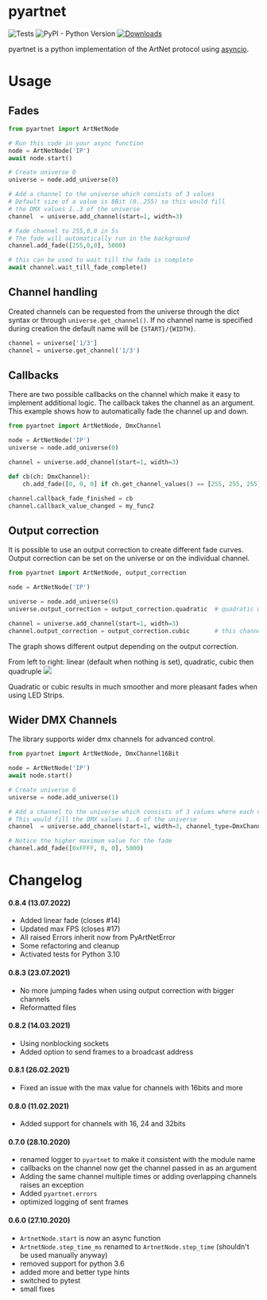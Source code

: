 # pyartnet
![Tests](https://github.com/spacemanspiff2007/PyArtNet/workflows/Tests/badge.svg)
![PyPI - Python Version](https://img.shields.io/pypi/pyversions/pyartnet)
[![Downloads](https://pepy.tech/badge/pyartnet/month)](https://pepy.tech/project/pyartnet/month)


pyartnet is a python implementation of the ArtNet protocol using [asyncio](https://docs.python.org/3/library/asyncio.html).

# Usage

## Fades
````python
from pyartnet import ArtNetNode

# Run this code in your async function
node = ArtNetNode('IP')
await node.start()

# Create universe 0
universe = node.add_universe(0)

# Add a channel to the universe which consists of 3 values
# Default size of a value is 8Bit (0..255) so this would fill
# the DMX values 1..3 of the universe
channel  = universe.add_channel(start=1, width=3)

# Fade channel to 255,0,0 in 5s
# The fade will automatically run in the background
channel.add_fade([255,0,0], 5000)

# this can be used to wait till the fade is complete
await channel.wait_till_fade_complete()
````

## Channel handling
Created channels can be requested from the universe through the dict syntax or through ``universe.get_channel()``.
If no channel name is specified during creation the default name will be ``{START}/{WIDTH}``.

````python
channel = universe['1/3']
channel = universe.get_channel('1/3')
````

## Callbacks
There are two possible callbacks on the channel which make it easy to implement additional logic.
The callback takes the channel as an argument.
This example shows how to automatically fade the channel up and down.

````python
from pyartnet import ArtNetNode, DmxChannel

node = ArtNetNode('IP')
universe = node.add_universe(0)

channel = universe.add_channel(start=1, width=3)

def cb(ch: DmxChannel):
    ch.add_fade([0, 0, 0] if ch.get_channel_values() == [255, 255, 255] else [255, 255, 255], 1000)

channel.callback_fade_finished = cb
channel.callback_value_changed = my_func2
````


## Output correction
It is possible to use an output correction to create different fade curves.
Output correction can be set on the universe or on the individual channel.

````python
from pyartnet import ArtNetNode, output_correction

node = ArtNetNode('IP')

universe = node.add_universe(0)
universe.output_correction = output_correction.quadratic  # quadratic will be used for all channels

channel = universe.add_channel(start=1, width=3)
channel.output_correction = output_correction.cubic       # this channel will use cubic
````

The graph shows different output depending on the output correction.

From left to right:
linear (default when nothing is set), quadratic, cubic then quadruple
<img src='https://github.com/spacemanspiff2007/pyartnet/blob/master/curves.svg'>

Quadratic or cubic results in much smoother and more pleasant fades when using LED Strips.

## Wider DMX Channels
The library supports wider dmx channels for advanced control.

````python
from pyartnet import ArtNetNode, DmxChannel16Bit

node = ArtNetNode('IP')
await node.start()

# Create universe 0
universe = node.add_universe(1)

# Add a channel to the universe which consists of 3 values where each value is 16Bits
# This would fill the DMX values 1..6 of the universe
channel  = universe.add_channel(start=1, width=3, channel_type=DmxChannel16Bit)

# Notice the higher maximum value for the fade
channel.add_fade([0xFFFF, 0, 0], 5000)
````


# Changelog

#### 0.8.4 (13.07.2022)
- Added linear fade (closes #14)
- Updated max FPS (closes #17)
- All raised Errors inherit now from PyArtNetError
- Some refactoring and cleanup
- Activated tests for Python 3.10

#### 0.8.3 (23.07.2021)
- No more jumping fades when using output correction with bigger channels
- Reformatted files

#### 0.8.2 (14.03.2021)
- Using nonblocking sockets
- Added option to send frames to a broadcast address

#### 0.8.1 (26.02.2021)
- Fixed an issue with the max value for channels with 16bits and more

#### 0.8.0 (11.02.2021)
- Added support for channels with 16, 24 and 32bits


#### 0.7.0 (28.10.2020)
- renamed logger to ``pyartnet`` to make it consistent with the module name
- callbacks on the channel now get the channel passed in as an argument
- Adding the same channel multiple times or adding overlapping channels raises an exception
- Added ``pyartnet.errors``
- optimized logging of sent frames



#### 0.6.0 (27.10.2020)
- ``ArtnetNode.start`` is now an async function
- ``ArtnetNode.step_time_ms`` renamed to ``ArtnetNode.step_time`` (shouldn't be used manually anyway)
- removed support for python 3.6
- added more and better type hints
- switched to pytest
- small fixes
